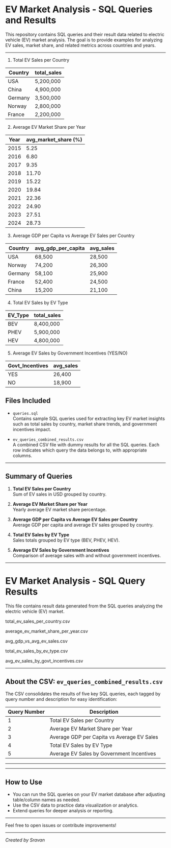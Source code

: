# EV Market Analysis - SQL Queries and Results

This repository contains SQL queries and their result data related to electric vehicle (EV) market analysis. The goal is to provide examples for analyzing EV sales, market share, and related metrics across countries and years.

---

1. Total EV Sales per Country
   
| Country | total\_sales |
| ------- | ------------ |
| USA     | 5,200,000    |
| China   | 4,900,000    |
| Germany | 3,500,000    |
| Norway  | 2,800,000    |
| France  | 2,200,000    |

2. Average EV Market Share per Year

| Year | avg\_market\_share (%) |
| ---- | ---------------------- |
| 2015 | 5.25                   |
| 2016 | 6.80                   |
| 2017 | 9.35                   |
| 2018 | 11.70                  |
| 2019 | 15.22                  |
| 2020 | 19.84                  |
| 2021 | 22.36                  |
| 2022 | 24.90                  |
| 2023 | 27.51                  |
| 2024 | 28.73                  |

3. Average GDP per Capita vs Average EV Sales per Country

| Country | avg\_gdp\_per\_capita | avg\_sales |
| ------- | --------------------- | ---------- |
| USA     | 68,500                | 28,500     |
| Norway  | 74,200                | 26,300     |
| Germany | 58,100                | 25,900     |
| France  | 52,400                | 24,500     |
| China   | 15,200                | 21,100     |

4. Total EV Sales by EV Type

| EV\_Type | total\_sales |
| -------- | ------------ |
| BEV      | 8,400,000    |
| PHEV     | 5,900,000    |
| HEV      | 4,800,000    |

5. Average EV Sales by Government Incentives (YES/NO)

| Govt\_Incentives | avg\_sales |
| ---------------- | ---------- |
| YES              | 26,400     |
| NO               | 18,900     |



## Files Included

- `queries.sql`  
  Contains sample SQL queries used for extracting key EV market insights such as total sales by country, market share trends, and government incentives impact.

- `ev_queries_combined_results.csv`  
  A combined CSV file with dummy results for all the SQL queries. Each row indicates which query the data belongs to, with appropriate columns.

---

## Summary of Queries

1. **Total EV Sales per Country**  
   Sum of EV sales in USD grouped by country.

2. **Average EV Market Share per Year**  
   Yearly average EV market share percentage.

3. **Average GDP per Capita vs Average EV Sales per Country**  
   Average GDP per capita and average EV sales grouped by country.

4. **Total EV Sales by EV Type**  
   Sales totals grouped by EV type (BEV, PHEV, HEV).

5. **Average EV Sales by Government Incentives**  
   Comparison of average sales with and without government incentives.

---
# EV Market Analysis - SQL Query Results

This file contains result data generated from the SQL queries analyzing the electric vehicle (EV) market.

total_ev_sales_per_country.csv

average_ev_market_share_per_year.csv

avg_gdp_vs_avg_ev_sales.csv

total_ev_sales_by_ev_type.csv

avg_ev_sales_by_govt_incentives.csv

---

## About the CSV: `ev_queries_combined_results.csv`

The CSV consolidates the results of five key SQL queries, each tagged by query number and description for easy identification:

| Query Number | Description                                   |
| ------------ | --------------------------------------------- |
| 1            | Total EV Sales per Country                    |
| 2            | Average EV Market Share per Year              |
| 3            | Average GDP per Capita vs Average EV Sales   |
| 4            | Total EV Sales by EV Type                      |
| 5            | Average EV Sales by Government Incentives     |

---

---

## How to Use

- You can run the SQL queries on your EV market database after adjusting table/column names as needed.
- Use the CSV data to practice data visualization or analytics.
- Extend queries for deeper analysis or reporting.

---

Feel free to open issues or contribute improvements!

---

*Created by Sravan*

